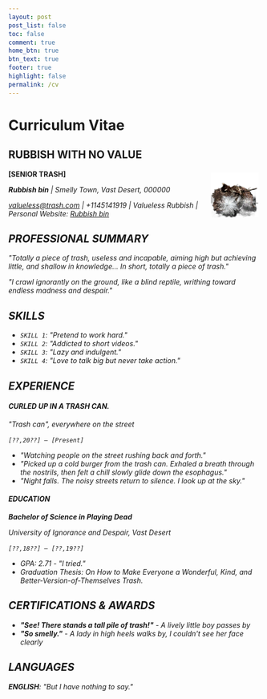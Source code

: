 ```yaml
---
layout: post
post_list: false
toc: false
comment: true
home_btn: true
btn_text: true
footer: true
highlight: false
permalink: /cv
---
```


# Curriculum Vitae

## RUBBISH WITH NO VALUE 

<img src="src/assets/img/rubbish.png" align="right" width="95px" hspace="5" vspace="5">

**[SENIOR TRASH]**

<i class="fa fa-trash"> **Rubbish bin** \| *Smelly Town, Vast Desert, 000000*  

<i class="fa fa-envelope-square"> valueless@trash.com \| <i class="fa fa-phone"> +1145141919 \| <i class="fa fa-linkedin">Valueless Rubbish  \| <i class="fa fa-home"> Personal Website: [Rubbish bin](https://bcqlr.com)


## PROFESSIONAL SUMMARY  

*"Totally a piece of trash, useless and incapable, aiming high but achieving little, and shallow in knowledge... In short, totally a piece of trash."*

*"I crawl ignorantly on the ground, like a blind reptile, writhing toward endless madness and despair."*

## SKILLS 

- `SKILL 1`: *"Pretend to work hard."*
- `SKILL 2`: *"Addicted to short videos."*
- `SKILL 3`: *"Lazy and indulgent."*  
- `SKILL 4`: *"Love to talk big but never take action."*


## EXPERIENCE  

#### CURLED UP IN A TRASH CAN.  

*"Trash can", everywhere on the street*

`[??,20??] – [Present] ` 

- *"Watching people on the street rushing back and forth."*
- *"Picked up a cold burger from the trash can. Exhaled a breath through the nostrils, then felt a chill slowly glide down the esophagus."*
- *"Night falls. The noisy streets return to silence. I look up at the sky."*


#### EDUCATION  

**Bachelor of Science in Playing Dead**

*University of Ignorance and Despair, Vast Desert*

`[??,18??] – [??,19??]`
  - GPA: 2.71 - *"I tried."*
  - Graduation Thesis: *On How to Make Everyone a Wonderful, Kind, and Better-Version-of-Themselves Trash*.

## **CERTIFICATIONS & AWARDS**

- **"See! There stands a tall pile of trash!"** - *A lively little boy passes by*
- **"So smelly."** - *A lady in high heels walks by, I couldn't see her face clearly*

## LANGUAGES  

**ENGLISH**: "But I have nothing to say."

